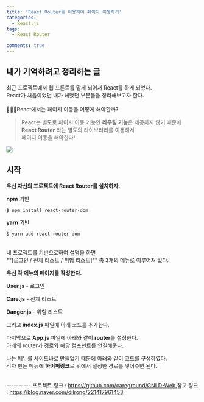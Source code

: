 ```yaml
---
title: 'React Router를 이용하여 페이지 이동하기'
categories:
  - React.js
tags:
  - React Router

comments: true
---
```


## 내가 기억하려고 정리하는 글

최근 프로젝트에서 웹 프론트를 맡게 되어서 React를 하게 되었다. <br>
React가 처음이었던 내가 헤맸던 부분들을 정리해보고자 한다. <br>
<br>
👩🏻‍💻React에서는 페이지 이동을 어떻게 해야할까? <br>

> React는 별도로 페이지 이동 기능인 **라우팅 기능**은 제공하지 않기 때문에 <br>
> **React Router** 라는 별도의 라이브러리를 이용해서 <br>
> 페이지 이동을 해야한다!

<img src="https://miro.medium.com/max/1200/1*HeUOgmhMg2bGqhTtbCju1w.png">

## 시작

**우선 자신의 프로젝트에 React Router를 설치하자.**

**npm** 기반
~~~
$ npm install react-router-dom
~~~

**yarn** 기반
~~~
$ yarn add react-router-dom
~~~
<br>
내 프로젝트를 기반으로하여 설명을 하면 <br>
**[로그인 / 전체 리스트 / 위험 리스트]** 총 3개의 메뉴로 이루어져 있다.

**우선 각 메뉴의 페이지를 작성한다.**

**User.js** - 로그인

<script src="https://gist.github.com/kyeahen/9a8846a0fe472ab4f3413f50a67f9390.js"></script>

**Care.js** - 전체 리스트

<script src="https://gist.github.com/kyeahen/2665ba1ae723f8960b5fd5f03d7fca5a.js"></script>

**Danger.js** - 위험 리스트

<script src="https://gist.github.com/kyeahen/c2819301cad66dd0c4dcbf59416b1ab8.js"></script>

그리고 **index.js** 파일에 아래 코드를 추가한다.
<script src="https://gist.github.com/kyeahen/b7f56c32b8ba2bcff60b8b10865b0b24.js"></script>

마지막으로 **App.js** 파일에 아래와 같이 **router**를 설정한다. <br>
아래의 router가 경로와 해당 컴포넌트를 연결해준다.
<script src="https://gist.github.com/kyeahen/664293bd624f6b7b93d41982c7ad9232.js"></script>

나는 메뉴를 사이드바로 만들었기 때문에 아래와 같이 코드를 구성하였다.<br>
각자 만든 메뉴에 **하이퍼링크**로 위에서 설정한 경로를 넣어주면 된다.
<script src="https://gist.github.com/kyeahen/dffad26279ecb2e79cc63810bc7e4f43.js"></script>

<br>
----------
프로젝트 링크 : <a href = "https://github.com/careground/GNLD-Web"> https://github.com/careground/GNLD-Web </a>
참고 링크 : <a href = "https://blog.naver.com/dilrong/221417961453"> https://blog.naver.com/dilrong/221417961453 </a>










